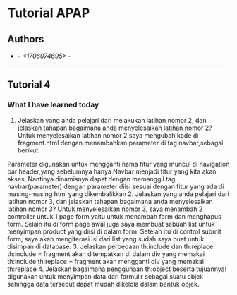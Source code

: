 # Tutorial APAP
## Authors
* **<Dandy Febriano>** - *<1706074695>* - *<A>*
---
## Tutorial 4
### What I have learned today
1. Jelaskan yang anda pelajari dari melakukan latihan nomor 2, dan jelaskan tahapan bagaimana
anda menyelesaikan latihan nomor 2?
Untuk menyelesaikan latihan nomor 2,saya mengubah kode di fragment.html dengan menambahkan parameter di tag navbar,sebagai berikut:
 <nav th:fragment="navbar(parameter)" class="navbar navbar-expand-lg navbar-light bg-light">
 <a class="navbar-brand" href="#" th:text="${parameter}"></a>
Parameter digunakan untuk mengganti nama fitur yang muncul di navigation bar header,yang sebelumnya hanya Navbar menjadi fitur yang kita akan akses,
Nantinya dinamisnya dapat dengan memanggil tag navbar(parameter) dengan parameter diisi sesuai dengan fitur yang ada di masing-masing html yang dikembalikkan
2. Jelaskan yang anda pelajari dari latihan nomor 3, dan jelaskan tahapan bagaimana anda
menyelesaikan latihan nomor 3? 
Untuk menyelesaikan nomor 3, saya menambah 2 controller untuk 1 page form yaitu untuk menambah form dan menghapus form. Selain itu di form page awal juga saya membuat sebuah list untuk menyimpan product yang diisi di dalam form. Setelah itu di control submit form, saya akan mengiterasi isi dari list yang sudah saya buat untuk disimpan di database. 
3. Jelaskan perbedaan th:include dan th:replace!
th:include = fragment akan ditempatkan di dalam div yang memakai th:include
th:replace = fragment akan mengganti div yang memakai th:replace
4. Jelaskan bagaimana penggunaan th:object beserta tujuannya!
digunakan untuk menyimpan data dari formulir sebagai suatu objek sehingga data tersebut dapat mudah dikelola dalam bentuk objek.

